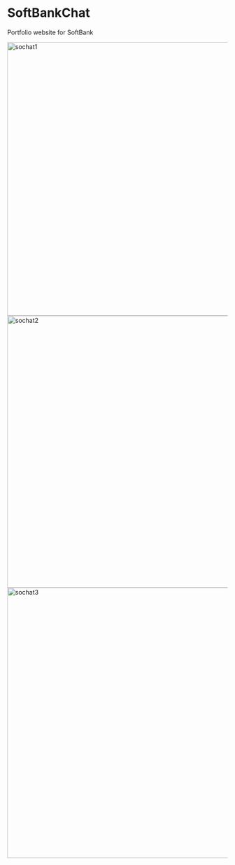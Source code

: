 # SoftBankChat

Portfolio website for SoftBank

<img width="625" alt="sochat1" src="https://user-images.githubusercontent.com/52841715/83333047-99ca5b00-a2d9-11ea-9cae-a3c3274a3de9.PNG">
<img width="621" alt="sochat2" src="https://user-images.githubusercontent.com/52841715/83333049-9afb8800-a2d9-11ea-895c-ad781fcaa2f0.PNG">
<img width="618" alt="sochat3" src="https://user-images.githubusercontent.com/52841715/83333050-9b941e80-a2d9-11ea-9af5-e62f66a026df.PNG">
